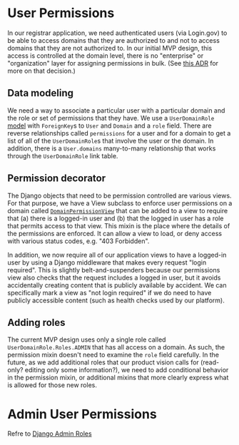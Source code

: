 # User Permissions

In our registrar application, we need authenticated users (via Login.gov) to
be able to access domains that they are authorized to and not to access
domains that they are not authorized to. In our initial MVP design, this
access is controlled at the domain level, there is no "enterprise" or
"organization" layer for assigning permissions in bulk. (See [this
ADR](../architecture/decisions/0019-role-based-access-control.md) for more on
that decision.)

## Data modeling

We need a way to associate a particular user with a particular domain and the
role or set of permissions that they have. We use a `UserDomainRole`
[model](../../src/registrar/models/user_domain_role.py) with `ForeignKey`s to
`User` and `Domain` and a `role` field. There are reverse relationships called
`permissions` for a user and for a domain to get a list of all of the
`UserDomainRole`s that involve the user or the domain. In addition, there is a
`User.domains` many-to-many relationship that works through the
`UserDomainRole` link table.

## Permission decorator

The Django objects that need to be permission controlled are various views.
For that purpose, we have a View subclass to enforce user permissions on a
domain called
[`DomainPermissionView`](../../src/registrar/views/utility/permission_views.py)
that can be added to a view to require that (a) there is a logged-in user and
(b) that the logged in user has a role that permits access to that view. This
mixin is the place where the details of the permissions are enforced. It can
allow a view to load, or deny access with various status codes, e.g. "403
Forbidden".

In addition, we now require all of our application views to have a logged-in
user by using a Django middleware that makes every request "login required".
This is slightly belt-and-suspenders because our permissions view also checks
that the request includes a logged in user, but it avoids accidentally creating
content that is publicly available by accident. We can specifically mark a view
as "not login required" if we do need to have publicly accessible content (such
as health checks used by our platform).

## Adding roles

The current MVP design uses only a single role called
`UserDomainRole.Roles.ADMIN` that has all access on a domain. As such, the
permission mixin doesn't need to examine the `role` field carefully. In the
future, as we add additional roles that our product vision calls for
(read-only? editing only some information?), we need to add conditional
behavior in the permission mixin, or additional mixins that more clearly
express what is allowed for those new roles.

# Admin User Permissions

Refre to [Django Admin Roles](../django-admin/roles.md)
